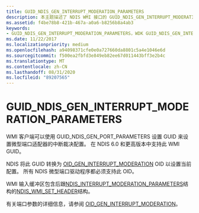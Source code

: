 ```yaml
---
title: GUID_NDIS_GEN_INTERRUPT_MODERATION_PARAMETERS
description: 本主题描述了 NDIS WMI 接口的 GUID_NDIS_GEN_INTERRUPT_MODERATION_PARAMETERS GUID。
ms.assetid: f4be78b8-421b-467a-a0a6-b8256b8a4ab3
keywords:
- GUID_NDIS_GEN_INTERRUPT_MODERATION_PARAMETERS，WDK GUID_NDIS_GEN_INTERRUPT_MODERATION_PARAMETERS 网络驱动程序
ms.date: 11/22/2017
ms.localizationpriority: medium
ms.openlocfilehash: a94098371cfe0e0a727660da8801c5a4e1046e6d
ms.sourcegitcommit: f500ea2fbfd3e849eb82ee67d011443bff3e2b4c
ms.translationtype: MT
ms.contentlocale: zh-CN
ms.lasthandoff: 08/31/2020
ms.locfileid: "89207565"
---
```

# <a name="guid_ndis_gen_interrupt_moderation_parameters"></a>GUID_NDIS_GEN_INTERRUPT_MODERATION_PARAMETERS

WMI 客户端可以使用 GUID_NDIS_GEN_PORT_PARAMETERS 设置 GUID 来设置微型端口适配器的中断裁决配置。 在 NDIS 6.0 和更高版本中支持此 WMI GUID。

NDIS 将此 GUID 转换为 [OID_GEN_INTERRUPT_MODERATION](oid-gen-interrupt-moderation.md) OID 以设置当前配置。 所有 NDIS 微型端口驱动程序都必须支持此 OID。

WMI 输入缓冲区包含后跟[NDIS_INTERRUPT_MODERATION_PARAMETERS](/windows-hardware/drivers/ddi/ntddndis/ns-ntddndis-_ndis_interrupt_moderation_parameters)结构的[NDIS_WMI_SET_HEADER](/windows-hardware/drivers/ddi/ntddndis/ns-ntddndis-_ndis_wmi_set_header)结构。

有关端口参数的详细信息，请参阅 [OID_GEN_INTERRUPT_MODERATION](oid-gen-interrupt-moderation.md)。